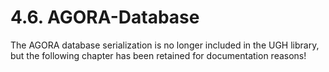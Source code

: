 # 4.6. AGORA-Database

The AGORA database serialization is no longer included in the UGH library, but the following chapter has been retained for documentation reasons!

